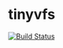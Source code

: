 # tinyvfs

[![Build Status](https://travis-ci.org/abarhub/tinyvfs.png?branch=master)](https://travis-ci.org/abarhub/tinyvfs)
